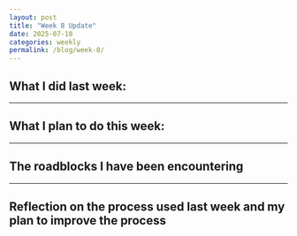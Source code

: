 ```yaml
---
layout: post
title: "Week 8 Update"
date: 2025-07-10
categories: weekly
permalink: /blog/week-8/
---
```

## What I did last week:


---

## What I plan to do this week:


---

## The roadblocks I have been encountering


---

## Reflection on the process used last week and my plan to improve the process
